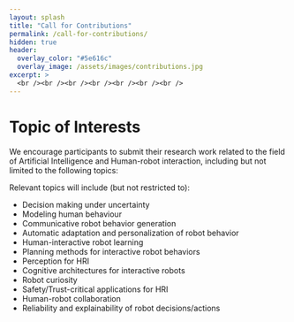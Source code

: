 ```yaml
---
layout: splash
title: "Call for Contributions"
permalink: /call-for-contributions/
hidden: true
header:
  overlay_color: "#5e616c"
  overlay_image: /assets/images/contributions.jpg
excerpt: >
  <br /><br /><br /><br /><br /><br /><br />
---
```


# Topic of Interests

We encourage participants to submit their research work related to the field of Artificial 
Intelligence and Human-robot interaction, including but not limited to the following topics:

Relevant topics will include (but not restricted to):
- Decision making under uncertainty
- Modeling human behaviour
- Communicative robot behavior generation
- Automatic adaptation and personalization of robot behavior
- Human-interactive robot learning
- Planning methods for interactive robot behaviors
- Perception for HRI
- Cognitive architectures for interactive robots
- Robot curiosity
- Safety/Trust-critical applications for HRI
- Human-robot collaboration
- Reliability and explainability of robot decisions/actions 
